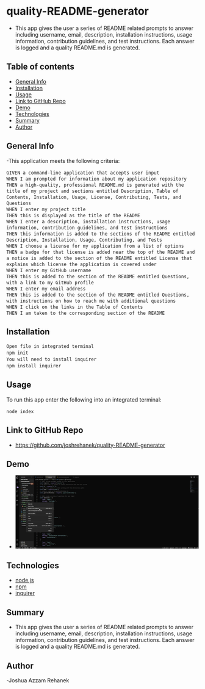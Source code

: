# quality-README-generator
- This app gives the user a series of README related prompts to answer including username, email, description, installation instructions, usage information, contribution guidelines, and test instructions. Each answer is logged and a quality README.md is generated.

## Table of contents
- [General Info](#general-info)
- [Installation](#installation)
- [Usage](#usage)
- [Link to GitHub Repo](#link-to-github-repo)
- [Demo](#demo)
- [Technologies](#technologies)
- [Summary](#summary)
- [Author](#author)

## General Info
-This application meets the following criteria:

```
GIVEN a command-line application that accepts user input
WHEN I am prompted for information about my application repository
THEN a high-quality, professional README.md is generated with the title of my project and sections entitled Description, Table of Contents, Installation, Usage, License, Contributing, Tests, and Questions
WHEN I enter my project title
THEN this is displayed as the title of the README
WHEN I enter a description, installation instructions, usage information, contribution guidelines, and test instructions
THEN this information is added to the sections of the README entitled Description, Installation, Usage, Contributing, and Tests
WHEN I choose a license for my application from a list of options
THEN a badge for that license is added near the top of the README and a notice is added to the section of the README entitled License that explains which license the application is covered under
WHEN I enter my GitHub username
THEN this is added to the section of the README entitled Questions, with a link to my GitHub profile
WHEN I enter my email address
THEN this is added to the section of the README entitled Questions, with instructions on how to reach me with additional questions
WHEN I click on the links in the Table of Contents
THEN I am taken to the corresponding section of the README
```

## Installation
```md
Open file in integrated terminal
npm init 
You will need to install inquirer
npm install inquirer
```
## Usage
To run this app enter the following into an integrated terminal:
```
node index
```

## Link to GitHub Repo
- https://github.com/joshrehanek/quality-README-generator

## Demo
- ![Demo](./assets/images/demo.gif)

## Technologies
- [node.js](https://nodejs.org/en//)
- [npm](https://www.npmjs.com/)
- [inquirer](https://www.npmjs.com/package/inquirer)


## Summary

- This app gives the user a series of README related prompts to answer including username, email, description, installation instructions, usage information, contribution guidelines, and test instructions. Each answer is logged and a quality README.md is generated.


## Author
-Joshua Azzam Rehanek